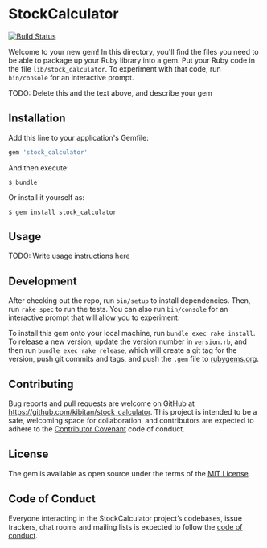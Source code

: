 # StockCalculator
[![Build Status](https://travis-ci.org/kibitan/stock_calculator.svg?branch=master)](https://travis-ci.org/kibitan/stock_calculator)

Welcome to your new gem! In this directory, you'll find the files you need to be able to package up your Ruby library into a gem. Put your Ruby code in the file `lib/stock_calculator`. To experiment with that code, run `bin/console` for an interactive prompt.

TODO: Delete this and the text above, and describe your gem

## Installation

Add this line to your application's Gemfile:

```ruby
gem 'stock_calculator'
```

And then execute:

    $ bundle

Or install it yourself as:

    $ gem install stock_calculator

## Usage

TODO: Write usage instructions here

## Development

After checking out the repo, run `bin/setup` to install dependencies. Then, run `rake spec` to run the tests. You can also run `bin/console` for an interactive prompt that will allow you to experiment.

To install this gem onto your local machine, run `bundle exec rake install`. To release a new version, update the version number in `version.rb`, and then run `bundle exec rake release`, which will create a git tag for the version, push git commits and tags, and push the `.gem` file to [rubygems.org](https://rubygems.org).

## Contributing

Bug reports and pull requests are welcome on GitHub at https://github.com/kibitan/stock_calculator. This project is intended to be a safe, welcoming space for collaboration, and contributors are expected to adhere to the [Contributor Covenant](http://contributor-covenant.org) code of conduct.

## License

The gem is available as open source under the terms of the [MIT License](https://opensource.org/licenses/MIT).

## Code of Conduct

Everyone interacting in the StockCalculator project’s codebases, issue trackers, chat rooms and mailing lists is expected to follow the [code of conduct](https://github.com/kibitan/stock_calculator/blob/master/CODE_OF_CONDUCT.md).
